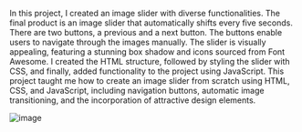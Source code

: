
In this project, I created an image slider with diverse functionalities. The final product is an image slider that automatically shifts every five seconds. There are two buttons, a previous and a next button. The buttons enable users to navigate through the images manually. The slider is visually appealing, featuring a stunning box shadow and icons sourced from Font Awesome. I created the HTML structure, followed by styling the slider with CSS, and finally, added functionality to the project using JavaScript. This project taught me how to create an image slider from scratch using HTML, CSS, and JavaScript, including navigation buttons, automatic image transitioning, and the incorporation of attractive design elements.


![image](https://github.com/user-attachments/assets/76078b1b-8aa7-4d98-adf0-26438b56df61)
